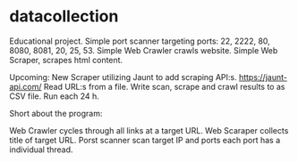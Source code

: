 # datacollection

Educational project. 
Simple port scanner targeting ports: 22, 2222, 80, 8080, 8081, 20, 25, 53.
Simple Web Crawler crawls website.
Simple Web Scraper, scrapes html content.

Upcoming:
New Scraper utilizing Jaunt to add scraping API:s. https://jaunt-api.com/
Read URL:s from a file.
Write scan, scrape and crawl results to as CSV file.
Run each 24 h.

Short about the program:

Web Crawler cycles through all links at a target URL.
Web Scaraper collects title of target URL.
Porst scanner scan target IP and ports each port has a individual thread.
